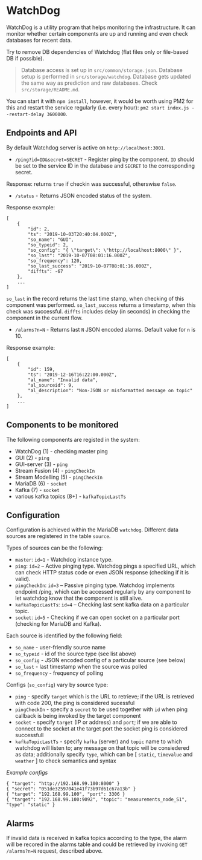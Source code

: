 # WatchDog

WatchDog is a utility program that helps monitoring the infrastructure. It can monitor whether certain components are up and running and even check databases for recent data.

Try to remove DB dependencies of Watchdog (flat files only or file-based DB if possible).

> Database access is set up in ```src/common/storage.json```.
> Database setup is performed in ```src/storage/watchdog```. Database gets updated the same way as prediction and raw databases. Check ```src/storage/README.md```.

You can start it with `npm install`, however, it would be worth using PM2 for this and restart the service regularly (i.e. every hour): `pm2 start index.js --restart-delay 3600000`.

## Endpoints and API

By default Watchdog server is active on ```http://localhost:3001```.

* ```/ping?id=ID&secret=SECRET``` - Register ping by the component. `ID` should be set to the service ID in the database and `SECRET` to the corresponding secret.

Response: returns `true` if checkin was successful, otherswise `false`.

* ```/status``` - Returns JSON encoded status of the system.

Response example:
```
[
    {
        "id": 2,
        "ts": "2019-10-03T20:40:04.000Z",
        "so_name": "GUI",
        "so_typeid": 2,
        "so_config": "{ \"target\": \"http://localhost:8000\" }",
        "so_last": "2019-10-07T08:01:16.000Z",
        "so_frequency": 120,
        "so_last_success": "2019-10-07T08:01:16.000Z",
        "diffts": -67
    },
    ...
]
```

`so_last` in the record returns the last time stamp, when checking of this component was performed. `so_last_success` returns a timestamp, when this check was successful. `diffts` includes delay (in seconds) in checking the component in the current flow.

* ```/alarms?n=N``` - Returns last `N` JSON encoded alarms. Default value for `n` is 10.

Response example:
```
[
    {
        "id": 159,
        "ts": "2019-12-16T16:22:00.000Z",
        "al_name": "Invalid data",
        "al_sourceid": 9,
        "al_description": "Non-JSON or misformatted message on topic"
    },
    ...
]
```

## Components to be monitored
The following components are registed in the system:

* WatchDog (1) - checking master ping
* GUI (2) - `ping`
* GUI-server (3) - `ping`
* Stream Fusion (4) - `pingCheckIn`
* Stream Modelling (5) - `pingCheckIn`
* MariaDB (6) - `socket`
* Kafka (7) - `socket`
* various kafka topics (8+) - `kafkaTopicLastTs`

## Configuration
Configuration is achieved within the MariaDB `watchdog`. Different data sources are registered in the table `source`.

Types of sources can be the following:

* ```master```: `id=1` - Watchdog instance type.
* ```ping```: `id=2` – Active pinging type. Watchdog pings a specified URL, which can check HTTP status code or even JSON response (checking if it is valid).
*	```pingCheckIn```: `id=3` – Passive pinging type. Watchdog implements endpoint /ping, which can be accessed regularly by any component to let watchdog know that the component is still alive.
*	```kafkaTopicLastTs```: `id=4` – Checking last sent kafka data on a particular topic.
*   ```socket```: `id=5` - Checking if we can open socket on a particular port (checking for MariaDB and Kafka).

Each source is identified by the following field:

* `so_name` - user-friendly source name
* `so_typeid` - id of the source type (see list above)
* `so_config` - JSON encoded config of a particular source (see below)
* `so_last` - last timestamp when the source was polled
* `so_frequency` - frequency of polling

Configs (`so_config`) vary by source type:

* `ping` - specify `target` which is the URL to retrieve; if the URL is retrieved with code 200, the ping is considered sucessful
* `pingCheckIn` - specify a `secret` to be used together with `id` when ping callback is being invoked by the target component
* `socket` - specify `target` (IP or address) and `port`; if we are able to connect to the socket at the target port the socket ping is considered successfull
* `kafkaTopicLastTs` - specify `kafka` (server) and `topic` name to which watchdog will listen to; any message on that topic will be consiedered as data; additionally specify `type`, which can be [ `static`, `timevalue` and `weather` ] to check semantics and syntax

*Example configs*
```
{ "target": "http://192.168.99.100:8000" }
{ "secret": "051de32597041e41f73b97d61c67a13b" }
{ "target": "192.168.99.100", "port": 3306 }
{ "target": "192.168.99.100:9092", "topic": "measurements_node_S1", "type": "static" }
```

## Alarms

If invalid data is received in kafka topics according to the type, the alarm will be recored in the alarms table and could be retrieved by invoking `GET /alarms?n=N` request, described above.
